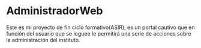 # AdministradorWeb
Este es mi proyecto de fin ciclo formativo(ASIR), es un portal cautivo que en función del usuario que se loguee le permitirá una serie de acciones sobre la administración del instituto.
